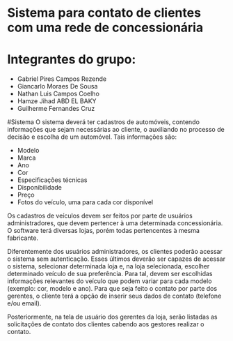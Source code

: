 # Sistema para contato de clientes com uma rede de concessionária 

# Integrantes do grupo:
  - Gabriel Pires Campos Rezende
  - Giancarlo Moraes De Sousa
  - Nathan Luis Campos Coelho
  - Hamze Jihad ABD EL BAKY
  - Guilherme Fernandes Cruz


#Sistema
O sistema deverá ter cadastros de automóveis, contendo informações que sejam necessárias ao cliente, o auxiliando no processo de decisão e escolha de um automóvel.
Tais informações são:
  - Modelo
  - Marca
  - Ano
  - Cor
  - Especificações técnicas
  - Disponibilidade
  - Preço
  - Fotos do veículo, uma para cada cor disponível

Os cadastros de veículos devem ser feitos por parte de usuários administradores, que devem pertencer à uma determinada concessionária. O software terá diversas lojas, porém todas pertencentes à mesma fabricante. 

Diferentemente dos usuários administradores, os clientes poderão acessar o sistema sem autenticação. Esses últimos deverão ser capazes de acessar o sistema, selecionar determinada loja e, na loja selecionada, escolher determinado veículo de sua preferência. Para tal, devem ser escolhidas informações relevantes do veículo que podem variar para cada modelo (exemplo: cor, modelo e ano). Para que seja feito o contato por parte dos gerentes, o cliente terá a opção de inserir seus dados de contato (telefone e/ou email).

Posteriormente, na tela de usuário dos gerentes da loja, serão listadas as solicitações de contato dos clientes cabendo aos gestores realizar o contato.
